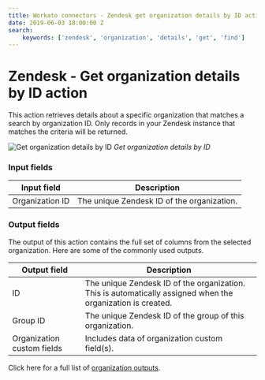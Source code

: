 ```yaml
---
title: Workato connectors - Zendesk get organization details by ID action
date: 2019-06-03 18:00:00 Z
search:
    keywords: ['zendesk', 'organization', 'details', 'get', 'find']
---
```


# Zendesk - Get organization details by ID action
This action retrieves details about a specific organization that matches a search by organization ID. Only records in your Zendesk instance that matches the criteria will be returned.

![Get organization details by ID](~@img/connectors/zendesk/get-organization-details-by-id.png)
*Get organization details by ID*

### Input fields
| Input field      | Description                                |
|------------------|--------------------------------------------|
| Organization ID  | The unique Zendesk ID of the organization. |
</table>

### Output fields
The output of this action contains the full set of columns from the selected organization. Here are some of the commonly used outputs.

| Output field | Description                                                  |
|--------------|--------------------------------------------------------------|
| ID           | The unique Zendesk ID of the organization. This is automatically assigned when the organization is created. |
| Group ID     | The unique Zendesk ID of the group of this organization.     |
| Organization custom fields | Includes data of organization custom field(s). |

Click here for a full list of [organization outputs](/connectors/zendesk/organization-fields.md#organization-output-fields).
